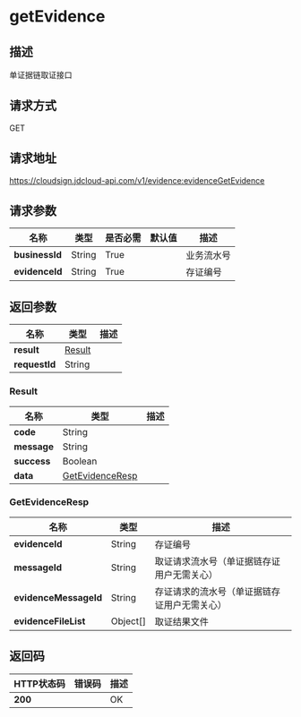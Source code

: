 # getEvidence


## 描述
单证据链取证接口

## 请求方式
GET

## 请求地址
https://cloudsign.jdcloud-api.com/v1/evidence:evidenceGetEvidence


## 请求参数
|名称|类型|是否必需|默认值|描述|
|---|---|---|---|---|
|**businessId**|String|True| |业务流水号|
|**evidenceId**|String|True| |存证编号|


## 返回参数
|名称|类型|描述|
|---|---|---|
|**result**|[Result](getevidence#result)| |
|**requestId**|String| |

### <div id="result">Result</div>
|名称|类型|描述|
|---|---|---|
|**code**|String| |
|**message**|String| |
|**success**|Boolean| |
|**data**|[GetEvidenceResp](getevidence#getevidenceresp)| |
### <div id="getevidenceresp">GetEvidenceResp</div>
|名称|类型|描述|
|---|---|---|
|**evidenceId**|String|存证编号|
|**messageId**|String|取证请求流水号（单证据链存证用户无需关心）|
|**evidenceMessageId**|String|存证请求的流水号（单证据链存证用户无需关心）|
|**evidenceFileList**|Object[]|取证结果文件|

## 返回码
|HTTP状态码|错误码|描述|
|---|---|---|
|**200**||OK|